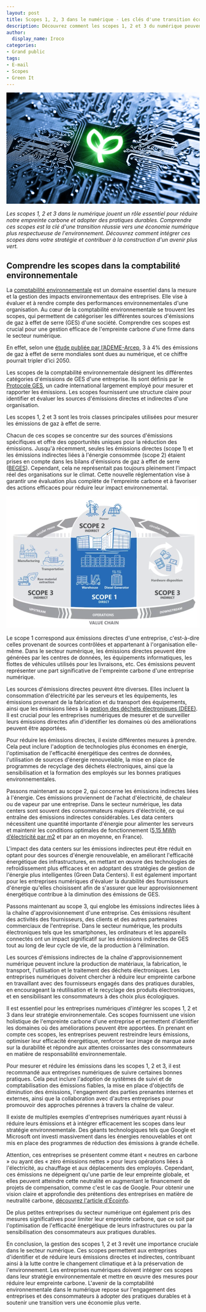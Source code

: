 ```yaml
---
layout: post
title: Scopes 1, 2, 3 dans le numérique - Les clés d'une transition écologique réussie
description: Découvrez comment les scopes 1, 2 et 3 du numérique peuvent vous aider à réussir votre transition écologique. Réduisez votre empreinte carbone !
author:
  display_name: Iroco
categories:
- Grand public
tags:
- E-mail
- Scopes
- Green It
---
```


![Illustration de l'article](/images/scopes-num/scopes-num.png)



*Les scopes 1, 2 et 3 dans le numérique jouent un rôle essentiel pour réduire notre empreinte carbone et adopter des pratiques durables. Comprendre ces scopes est la clé d'une transition réussie vers une économie numérique plus respectueuse de l'environnement. Découvrez comment intégrer ces scopes dans votre stratégie et contribuer à la construction d'un avenir plus vert.*

## Comprendre les scopes dans la comptabilité environnementale

La [comptabilité environnementale](https://fr.wikipedia.org/wiki/Comptabilit%C3%A9_sociale_et_environnementale) est un domaine essentiel dans la mesure et la gestion des impacts environnementaux des entreprises. Elle vise à évaluer et à rendre compte des performances environnementales d'une organisation. Au cœur de la comptabilité environnementale se trouvent les scopes, qui permettent de catégoriser les différentes sources d'émissions de gaz à effet de serre (GES) d'une société. Comprendre ces scopes est crucial pour une gestion efficace de l'empreinte carbone d'une firme dans le secteur numérique.

En effet, selon une [étude publiée par l’ADEME-Arcep](https://www.arcep.fr/uploads/tx_gspublication/dossier-presse-Etude-Ademe-Arcep-lot3_mars2023.pdf), 3 à 4% des émissions de gaz à effet de serre mondiales sont dues au numérique, et ce chiffre pourrait tripler d’ici 2050. 

Les scopes de la comptabilité environnementale désignent les différentes catégories d'émissions de GES d'une entreprise. Ils sont définis par le [Protocole GES](https://ghgprotocol.org/sites/default/files/ghgp/standards/ghg_protocol_french-2001.pdf), un cadre international largement employé pour mesurer et rapporter les émissions. Les scopes fournissent une structure claire pour identifier et évaluer les sources d'émissions directes et indirectes d'une organisation.

Les scopes 1, 2 et 3 sont les trois classes principales utilisées pour mesurer les émissions de gaz à effet de serre. 

Chacun de ces scopes se concentre sur des sources d'émissions spécifiques et offre des opportunités uniques pour la réduction des émissions. Jusqu'à récemment, seules les émissions directes (scope 1) et les émissions indirectes liées à l'énergie consommée (scope 2) étaient prises en compte dans les bilans d'émissions de gaz à effet de serre ([BEGES](https://www.ecologie.gouv.fr/decret-bilan-des-emissions-gaz-effet-serre-beges)). Cependant, cela ne représentait pas toujours pleinement l'impact réel des organisations sur le climat. Cette nouvelle réglementation vise à garantir une évaluation plus complète de l'empreinte carbone et à favoriser des actions efficaces pour réduire leur impact environnemental.


![Scopes et étapes du cycle de vie des équipements dans la chaine de valeur Cloud Microsoft - A new approach for Scope 3 emissions transparency – Microsoft 2021](/images/scopes-num/scopes-acv-microsoft.png)



Le scope 1 correspond aux émissions directes d'une entreprise, c'est-à-dire celles provenant de sources contrôlées et appartenant à l'organisation elle-même. Dans le secteur numérique, les émissions directes peuvent être générées par les centres de données, les équipements informatiques, les flottes de véhicules utilisés pour les livraisons, etc. Ces émissions peuvent représenter une part significative de l'empreinte carbone d'une entreprise numérique.

Les sources d'émissions directes peuvent être diverses. Elles incluent la consommation d'électricité par les serveurs et les équipements, les émissions provenant de la fabrication et du transport des équipements, ainsi que les émissions liées à la [gestion des déchets électroniques (DEEE)](https://www.economie.gouv.fr/cedef/dechets-equipements-electriques-electroniques-deee). Il est crucial pour les entreprises numériques de mesurer et de surveiller leurs émissions directes afin d'identifier les domaines où des améliorations peuvent être apportées.

Pour réduire les émissions directes, il existe différentes mesures à prendre. Cela peut inclure l'adoption de technologies plus économes en énergie, l'optimisation de l'efficacité énergétique des centres de données, l'utilisation de sources d'énergie renouvelable, la mise en place de programmes de recyclage des déchets électroniques, ainsi que la sensibilisation et la formation des employés sur les bonnes pratiques environnementales.

Passons maintenant au scope 2, qui concerne les émissions indirectes liées à l'énergie. Ces émissions proviennent de l'achat d'électricité, de chaleur ou de vapeur par une entreprise. Dans le secteur numérique, les data centers sont souvent des consommateurs majeurs d'électricité, ce qui entraîne des émissions indirectes considérables. Les data centers nécessitent une quantité importante d'énergie pour alimenter les serveurs et maintenir les conditions optimales de fonctionnement ([5,15 MWh d’électricité par m2](https://www.actu-environnement.com/ae/news/data-centers-efficience-energetique-36248.php4) et par an en moyenne, en France).

L'impact des data centers sur les émissions indirectes peut être réduit en optant pour des sources d'énergie renouvelable, en améliorant l'efficacité énergétique des infrastructures, en mettant en œuvre des technologies de refroidissement plus efficaces et en adoptant des stratégies de gestion de l'énergie plus intelligentes (Green Data Centers). Il est également important pour les entreprises numériques d'évaluer la durabilité des fournisseurs d'énergie qu'elles choisissent afin de s'assurer que leur approvisionnement énergétique contribue à la diminution des émissions de GES.

Passons maintenant au scope 3, qui englobe les émissions indirectes liées à la chaîne d'approvisionnement d'une entreprise. Ces émissions résultent des activités des fournisseurs, des clients et des autres partenaires commerciaux de l'entreprise. Dans le secteur numérique, les produits électroniques tels que les smartphones, les ordinateurs et les appareils connectés ont un impact significatif sur les émissions indirectes de GES tout au long de leur cycle de vie, de la production à l'élimination.

Les sources d'émissions indirectes de la chaîne d'approvisionnement numérique peuvent inclure la production de matériaux, la fabrication, le transport, l'utilisation et le traitement des déchets électroniques. Les entreprises numériques doivent chercher à réduire leur empreinte carbone en travaillant avec des fournisseurs engagés dans des pratiques durables, en encourageant la réutilisation et le recyclage des produits électroniques, et en sensibilisant les consommateurs à des choix plus écologiques.

Il est essentiel pour les entreprises numériques d'intégrer les scopes 1, 2 et 3 dans leur stratégie environnementale. Ces scopes fournissent une vision holistique de l'empreinte carbone d'une entreprise et permettent d'identifier les domaines où des améliorations peuvent être apportées. En prenant en compte ces scopes, les entreprises peuvent restreindre leurs émissions, optimiser leur efficacité énergétique, renforcer leur image de marque axée sur la durabilité et répondre aux attentes croissantes des consommateurs en matière de responsabilité environnementale.

Pour mesurer et réduire les émissions dans les scopes 1, 2 et 3, il est recommandé aux entreprises numériques de suivre certaines bonnes pratiques. Cela peut inclure l'adoption de systèmes de suivi et de comptabilisation des émissions fiables, la mise en place d'objectifs de diminution des émissions, l'engagement des parties prenantes internes et externes, ainsi que la collaboration avec d'autres entreprises pour promouvoir des approches pérennes à travers la chaîne de valeur.

Il existe de multiples exemples d'entreprises numériques ayant réussi à réduire leurs émissions et à intégrer efficacement les scopes dans leur stratégie environnementale. Des géants technologiques tels que Google et Microsoft ont investi massivement dans les énergies renouvelables et ont mis en place des programmes de réduction des émissions à grande échelle.

Attention, ces entreprises se présentent comme étant « neutres en carbone » ou ayant des « zéro émissions nettes » pour leurs opérations liées à l'électricité, au chauffage et aux déplacements des employés. Cependant, ces émissions ne dépeignent qu'une partie de leur empreinte globale, et elles peuvent atteindre cette neutralité en augmentant le financement de projets de compensation, comme c'est le cas de Google. Pour obtenir une vision claire et approfondie des prétentions des entreprises en matière de neutralité carbone, [découvrez l'article d'Écoinfo](https://ecoinfo.cnrs.fr/).


De plus petites entreprises du secteur numérique ont également pris des mesures significatives pour limiter leur empreinte carbone, que ce soit par l'optimisation de l'efficacité énergétique de leurs infrastructures ou par la sensibilisation des consommateurs aux pratiques durables.

En conclusion, la gestion des scopes 1, 2 et 3 revêt une importance cruciale dans le secteur numérique. Ces scopes permettent aux entreprises d'identifier et de réduire leurs émissions directes et indirectes, contribuant ainsi à la lutte contre le changement climatique et à la préservation de l'environnement. Les entreprises numériques doivent intégrer ces scopes dans leur stratégie environnementale et mettre en œuvre des mesures pour réduire leur empreinte carbone. L'avenir de la comptabilité environnementale dans le numérique repose sur l'engagement des entreprises et des consommateurs à adopter des pratiques durables et à soutenir une transition vers une économie plus verte.
